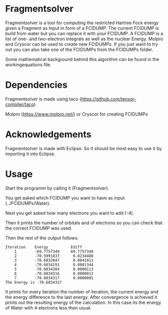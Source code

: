 # Fragmentsolver
Fragmentsolver is a tool for computing the restricted Hartree Fock energy given a Fragment as Input in form of a FCIDUMP.
The current FCIDUMP is build from water but you can replace it with your FCIDUMP.
A FCIDUMP is a list of one- and two-electron integrals as well as the nuclear Energy.
Molpro and Cryscor can be used to create new FCIDUMPs.
If you just want to try out you can also take one of the FCIDUMPs from the FCIDUMPs folder.

Some mathematical background behind this algorithm can be found in the workingequations file.

# Dependencies
Fragmentsolver is made using taco (https://github.com/tensor-compiler/taco).

Molpro (https://www.molpro.net/) or Cryscor for creating FCIDUMPs

# Acknowledgements
Fragmentsolver is made with Eclipse. So it should be most easy to use it by importing it into Eclipse.

# Usage
Start the programm by calling it (Fragmentsolver).

You get asked which FCIDUMP you want to have as input (../FCIDUMPs/Water).

Next you get asked how many electrons you want to add (-4).

Then it prints the number of orbitals and of electrons so you can check that the correct FCIDUMP was used.

Then the rest of the output follows:

    Iteration    Energy          Ediff
        1        -69.7757349     69.7757349
        2        -70.5991837      0.8234488
        3        -70.6032847      0.0041011
        4        -70.6034191      0.0001344
        5        -70.6034304      0.0000113
        6        -70.6034316      0.0000012
        7        -70.6034317      0.0000001
    The Energy is -70.6034317

It prints for every iteration the number of iteration, the current energy and the energy difference to the last energy.
After convergence is achieved it prints out the resulting energy of the calculation. In this case its the energy of Water with 4 electrons less then usual.
